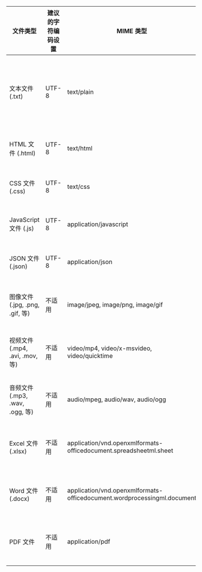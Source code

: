 | 文件类型          | 建议的字符编码设置    | MIME 类型                   | 说明                                                             |
|------------------|---------------------|-----------------------------|------------------------------------------------------------------|
| 文本文件 (.txt)   | UTF-8               | text/plain                  | UTF-8 是一种通用的字符编码，支持大多数语言的字符，推荐用于文本文件。        |
| HTML 文件 (.html) | UTF-8               | text/html                   | HTML 文件通常使用 UTF-8 编码。                                            |
| CSS 文件 (.css)   | UTF-8               | text/css                    | CSS 文件同样使用 UTF-8 编码。                                              |
| JavaScript 文件 (.js) | UTF-8            | application/javascript     | JavaScript 文件通常使用 UTF-8 编码。                                  |
| JSON 文件 (.json) | UTF-8               | application/json            | JSON 文件通常使用 UTF-8 编码。                                          |
| 图像文件 (.jpg, .png, .gif, 等) | 不适用 | image/jpeg, image/png, image/gif | 图像文件本身不包含字符数据，不涉及字符编码问题。                |
| 视频文件 (.mp4, .avi, .mov, 等) | 不适用 | video/mp4, video/x-msvideo, video/quicktime | 视频文件本身不包含字符数据，不涉及字符编码问题。          |
| 音频文件 (.mp3, .wav, .ogg, 等) | 不适用 | audio/mpeg, audio/wav, audio/ogg | 音频文件本身不包含字符数据，不涉及字符编码问题。            |
| Excel 文件 (.xlsx) | 不适用               | application/vnd.openxmlformats-officedocument.spreadsheetml.sheet | Excel 文件是二进制格式，不涉及字符编码问题。          |
| Word 文件 (.docx) | 不适用               | application/vnd.openxmlformats-officedocument.wordprocessingml.document | Word 文件是二进制格式，不涉及字符编码问题。  |
| PDF 文件          | 不适用               | application/pdf             | PDF 文件是二进制格式，不涉及字符编码问题。                          |

